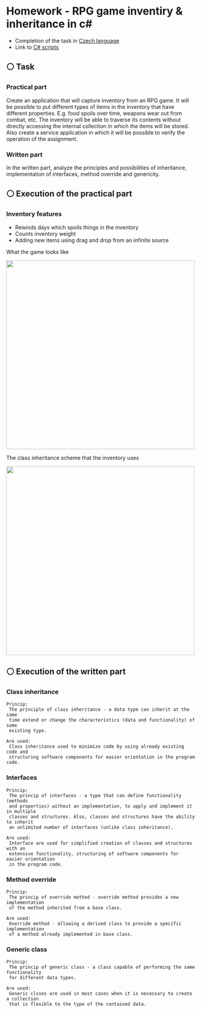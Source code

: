 # Homework - RPG game inventiry &amp; inheritance in c#
 - Completion of the task in <a target="_blank" href="https://github.com/DenisMatsenko/HW-RPG-Inventory/blob/main/ExecutionCzech.md">Czech language</a>
 - Link to <a target="_blank" href="https://github.com/DenisMatsenko/HW-RPG-Inventory/tree/main/Inventory/Assets/Scripts/MyClasses">C# scripts</a>

## ⚪️ Task
### Practical part
Create an application that will capture inventory from an RPG game. 
It will be possible to put different types of items in the inventory that have different properties. 
E.g. food spoils over time, weapons wear out from combat, etc.
The inventory will be able to traverse its contents without directly 
accessing the internal collection in which the items will be stored.
Also create a service application in which it will be
possible to verify the operation of the assignment.

### Written part
In the written part, analyze the principles and possibilities of inheritance, implementation of interfaces, method override and genericity.

## ⚪️ Execution of the practical part
### Inventory features
- Rewinds days which spoils things in the inventory
- Counts inventory weight
- Adding new items using drag and drop from an infinite source

What the game looks like

<img src="https://cdn.discordapp.com/attachments/967125309184950343/1083391940395008130/image.png" width="500px">


The class inheritance scheme that the inventory uses

<img src="https://cdn.discordapp.com/attachments/967125309184950343/1087279631842951178/image.png" width="500px">

## ⚪️ Execution of the written part
### Class inheritance
```
Princip:
 The principle of class inheritance - a data type can inherit at the same
 time extend or change the characteristics (data and functionality) of some
 existing type.

Are used:
 Class inheritance used to minimize code by using already existing code and
 structuring software components for easier orientation in the program code.
```

### Interfaces
```
Princip:
 The princip of interfaces - a type that can define functionality (methods 
 and properties) without an implementation, to apply and implement it in multiple
 classes and structures. Also, classes and structures have the ability to inherit
 an unlimited number of interfaces (unlike class inheritance).

Are used:
 Interface are used for simplified creation of classes and structures with an
 extensive functionality, structuring of software components for easier orientation
 in the program code.
```

### Method override
```
Princip:
 The princip of override method - override method provides a new implementation
 of the method inherited from a base class.

Are used:
 Override method - allowing a derived class to provide a specific implementation
 of a method already implemented in base class.
```

### Generic class
```
Princip:
 The princip of generic class - a class capable of performing the same functionality
 for different data types.

Are used:
 Generic clsses are used in most cases when it is necessary to create a collection
 that is flexible to the type of the contained data.
```
